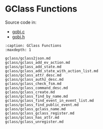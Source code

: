 # GClass Functions

Source code in:
- [gobj.c](https://github.com/artgins/yunetas/blob/main/kernel/c/gobj-c/src/gobj.c)
- [gobj.h](https://github.com/artgins/yunetas/blob/main/kernel/c/gobj-c/src/gobj.h)

```{toctree}
:caption: GClass Functions
:maxdepth: 1

gclass/gclass2json.md
gclass/gclass_add_ev_action.md
gclass/gclass_add_state.md
gclass/gclass_add_state_with_action_list.md
gclass/gclass_attr_desc.md
gclass/gclass_authz_desc.md
gclass/gclass_check_fsm.md
gclass/gclass_command_desc.md
gclass/gclass_create.md
gclass/gclass_find_by_name.md
gclass/gclass_find_event_in_event_list.md
gclass/gclass_find_public_event.md
gclass/gclass_gclass_name.md
gclass/gclass_gclass_register.md
gclass/gclass_has_attr.md
gclass/gclass_unregister.md


```
